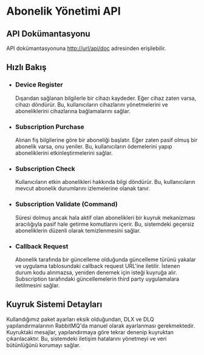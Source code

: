 # Abonelik Yönetimi API

## API Dokümantasyonu
API dokümantasyonuna [http://url/api/doc](http://url/api/doc) adresinden erişilebilir.

## Hızlı Bakış
* ### Device Register
  Dışarıdan sağlanan bilgilerle bir cihazı kaydeder. Eğer cihaz zaten varsa, cihazı döndürür. Bu, kullanıcıların cihazlarını yönetmelerini ve aboneliklerini cihazlarına bağlamalarını sağlar.
* ### Subscription Purchase
  Alınan fiş bilgilerine göre bir aboneliği başlatır. Eğer zaten pasif olmuş bir abonelik varsa, onu yeniler. Bu, kullanıcıların ödemelerini yapıp aboneliklerini etkinleştirmelerini sağlar.
* ### Subscription Check
  Kullanıcıların etkin abonelikleri hakkında bilgi döndürür. Bu, kullanıcıların mevcut abonelik durumlarını izlemelerine olanak tanır.
* ### Subscription Validate (Command)
  Süresi dolmuş ancak hala aktif olan abonelikleri bir kuyruk mekanizması aracılığıyla pasif hale getirme komutlarını içerir. Bu, sistemdeki geçersiz aboneliklerin düzenli olarak temizlenmesini sağlar.
* ### Callback Request
  Abonelik tarafında bir güncelleme olduğunda güncelleme türünü yakalar ve uygulama tablosundaki callback request URL'ine iletilir. İstenen durum kodu alınmazsa, yeniden denemek için isteği kuyruğa alır. Subscription tarafındaki güncellemelerin third party uygulamalara iletilmesini sağlar.

## Kuyruk Sistemi Detayları
Kullandığımız paket ayarları eksik olduğundan, DLX ve DLQ yapılandırmalarının RabbitMQ'da manuel olarak ayarlanması gerekmektedir. Kuyruktaki mesajlar, yapılandırmaya göre tekrar denenip kuyruktan çıkarılacaktır. Bu, sistemdeki iletişim hatalarını yönetmeyi ve veri bütünlüğünü korumayı sağlar.
